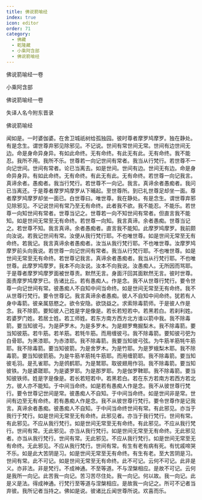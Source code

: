```yaml
---
title: 佛说箭喻经
index: true
icon: editor
order: 71
category:
  - 佛藏
  - 乾隆藏
  - 小乘阿含部
  - 佛说箭喻经
---
```


佛说箭喻经一卷  

小乘阿含部  

佛说箭喻经一卷  

失译人名今附东晋录  

佛说箭喻经  

闻如是。一时婆伽婆。在舍卫城祇树给孤独园。彼时尊者摩罗鸠摩罗。独在静处。有是念生。谓世尊弃邪见除邪见。不记说。世间有常世间无常。世间有边世间无边。命是身命异身异。有如此命终。无有命终。有此无有此。无有命终。我不能忍。我所不用。我所不乐。世尊若一向记世间有常者。我当从行梵行。若世尊不一向记世间。世间有常者。论已当离去。如是世间。世间有边。世间无有边。命是身命异身异。有如此命终。无有命终。有此无有此。无有命终。若世尊一向记我言。真谛余者。愚痴者。我当行梵行。若世尊不一向记。我言。真谛余者愚痴者。我问已当离还。于是尊者摩罗鸠摩罗从下晡起。至世尊所。到已礼世尊足却坐一面。尊者摩罗鸠摩罗却坐一面已。白世尊曰。唯世尊。我在静处。有是念生。谓世尊弃邪见除邪见。不记说世间有常乃至无有命终。此者我不欲。我不能忍。不能乐。若世尊一向知世间有常者。世尊当记之。世尊若一向不知世间有常者。但直言我不能知。如是世间无常至无有命终。若世尊一向知。我言真谛。余者愚痴。世尊当记之。若世尊不知。我言真谛。余者愚痴者。直言我不能知。此摩罗鸠摩罗。我前颇向汝说。若我记世间有常。汝便从我行梵行耶。不也唯世尊。如是世间无常至无有命终。若我记。我言真谛余者愚痴者。汝当从我行梵行耶。不也唯世尊。汝摩罗鸠摩罗前头向我说。若世尊一向记世间有常者。我当从行梵行耶。不也唯世尊。如是世间无常至无有命终。若世尊记我言。真谛余者愚痴者。我当从行梵行耶。不也唯世尊。此摩罗鸠摩罗。我本不向汝说。汝本不向我说。汝愚痴人。无所因而骂耶。于是尊者摩罗鸠摩罗面被世尊责。默然无言。身面汗回其面默然无言。彼时世尊。面责摩罗鸠摩罗已。告诸比丘。若有愚痴人。作是念。我不从世尊行梵行。要令世尊一向记世间有常。彼愚痴人不自知中间当命终。如是世间无常至无有命终。我不从世尊行梵行。要令世尊记。我言真谛余者愚痴。彼人不自知中间命终。犹若有人身中毒箭。彼亲属慈愍之。欲令安隐。欲饶益之。求索除毒箭师。于是彼人作是念。我不除箭。要知彼人己姓是字是像是。若长若短若中。若黑若白。若刹利姓。若婆罗门姓。若居士姓。若工师姓。若东方南方西方北方谁以箭中我。我不除毒箭。要当知彼弓。为是萨罗木。为是多罗木。为是翅罗鸯掘梨木。我不除毒箭。要当知彼筋。若牛筋。若羊筋。若牦牛筋。而用缠彼弓。我不除毒箭。要知彼弓弝为白骨耶。为黑漆耶。为赤漆耶。我不除毒箭。我要当知彼弓弦。为牛筋羊筋牦牛筋耶。我不除毒箭。要当知彼箭。为是舍罗木。为是竹耶。为是罗蛾梨木耶。我不除毒箭。要当知彼箭筋。为是牛筋羊筋牦牛筋耶。而用缠箭耶。我不除毒箭。要当知彼毛羽。是孔雀耶。为是鸧鹤耶。为是鹫耶。取彼翅用作羽。我不除毒箭。要当知彼铁。为是婆蹉耶。为是婆罗耶。为是那罗耶。为是伽罗鞞耶。我不除毒箭。要当知彼铁师。姓是字是像是。若长若短若中。若黑若白。若在东方若南方若西方若北方。彼人亦不能知。于中间当命终。如是若有愚痴人作是念。我不从彼世尊行梵行。要令世尊记世间是常。彼愚痴人不自知。于中间当命终。如是世间非是常。世间有边至无有命终。若有愚痴人作是念。我不从彼世尊行梵行。要令世尊作是记我言。真谛余者愚痴。彼愚痴人不自知。于中间当命终世间有常。有此邪见。亦当于我行于梵行。如是世间无常至无有命终。此邪见者。亦当于我行梵行。世间有常。有此邪见。不应从我行梵行。如是世间无常至无有命终。有此邪见。不应从我行梵行。世间有常。无此邪见。亦当从我行梵行。如是世间无常至无有命终。无此邪见者。亦当从我行梵行。世间有常。无此邪见。不应从我行梵行。如是世间无常至无有命终。无此邪见。不应从我行梵行。世间有常。有生有老有病有死。有忧戚啼哭不乐。如是此大苦阴是习。如是世间无常至无有命终。有生有老。至大苦阴是习。世间有常。此不可记。如是世间无常至无有命终。此不可记。云何不可记。此非是义。亦非法。非是梵行。不成神通。不至等道。不与涅槃相应。是故不可记。云何是我所一向记。此苦我一向记。苦习苦尽住处。我一向记。何以故。我一向记。此是义是法。得成神通。行梵行至等道与涅槃相应。是故我一向记之。所可不记者当弃彼。我所记者当持之。佛如是说。彼诸比丘闻世尊所说。欢喜而乐。  
